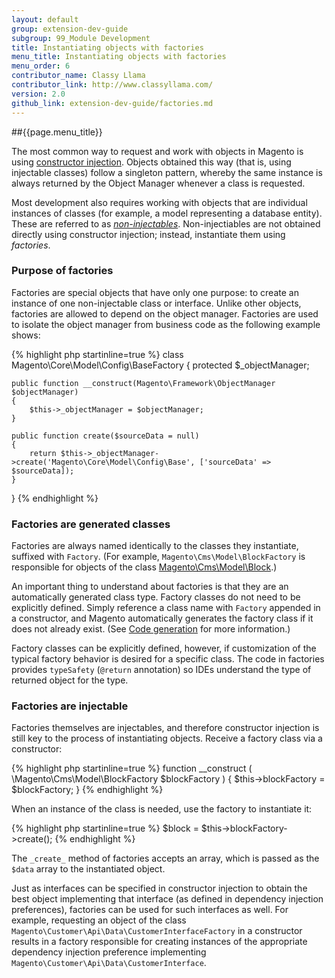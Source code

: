 ```yaml
---
layout: default
group: extension-dev-guide
subgroup: 99_Module Development
title: Instantiating objects with factories
menu_title: Instantiating objects with factories
menu_order: 6
contributor_name: Classy Llama
contributor_link: http://www.classyllama.com/
version: 2.0
github_link: extension-dev-guide/factories.md
---
```

##{{page.menu_title}}

The most common way to request and work with objects in Magento is using <a href="{{page.baseurl}}extension-dev-guide/depend-inj.html##dep-inj-preview-cons">constructor injection</a>.  Objects obtained this way (that is, using injectable classes) follow a singleton pattern, whereby the same instance is always returned by the Object Manager whenever a class is requested.

Most development also requires working with objects that are individual instances of classes (for example, a model representing a database entity).  These are referred to as <a href="{{page.baseurl}}extension-dev-guide/depend-inj.html#dep-inj-mod-type-inject">*non-injectables*</a>. Non-injectiables are not obtained directly using constructor injection; instead, instantiate them using *factories*.

### Purpose of factories
Factories are special objects that have only one purpose: to create an instance of one non-injectable class or interface. Unlike other objects, factories are allowed to depend on the object manager. Factories are used to isolate the object manager from business code as the following example shows:

{% highlight php startinline=true %}
class Magento\Core\Model\Config\BaseFactory
{
    protected $_objectManager;

    public function __construct(Magento\Framework\ObjectManager $objectManager)
    {
        $this->_objectManager = $objectManager;
    }

    public function create($sourceData = null)
    {
        return $this->_objectManager->create('Magento\Core\Model\Config\Base', ['sourceData' => $sourceData]);
    }
}
{% endhighlight %}

### Factories are generated classes
Factories are always named identically to the classes they instantiate, suffixed with `Factory`.  (For example, `Magento\Cms\Model\BlockFactory` is responsible for objects of the class <a href="{{ site.mage2000url }}app/code/Magento/Cms/Model/Block.php" target="_blank">Magento\Cms\Model\Block</a>.)

An important thing to understand about factories is that they are an automatically generated class type.  Factory classes do not need to be explicitly defined.  Simply reference a class name with `Factory` appended in a constructor, and Magento automatically generates the factory class if it does not already exist.  (See <a href="{{page.baseurl}}extension-dev-guide/code-generation.html">Code generation</a> for more information.)  

Factory classes can be explicitly defined, however, if customization of the typical factory behavior is desired for a specific class. The code in factories provides `typeSafety` (`@return` annotation) so IDEs understand the type of returned object for the type.

### Factories are injectable
Factories themselves are injectables, and therefore constructor injection is still key to the process of instantiating objects.  Receive a factory class via a constructor:

{% highlight php startinline=true %}
function __construct (
    \Magento\Cms\Model\BlockFactory $blockFactory
) {
    $this->blockFactory = $blockFactory;
}
{% endhighlight %}

When an instance of the class is needed, use the factory to instantiate it:

{% highlight php startinline=true %}
$block = $this->blockFactory->create();
{% endhighlight %}

The `_create_` method of factories accepts an array, which is passed as the `$data` array to the instantiated object.

Just as interfaces can be specified in constructor injection to obtain the best object implementing that interface (as defined in dependency injection preferences), factories can be used for such interfaces as well.  For example, requesting an object of the class `Magento\Customer\Api\Data\CustomerInterfaceFactory` in a constructor results in a factory responsible for creating instances of the appropriate dependency injection preference implementing `Magento\Customer\Api\Data\CustomerInterface`.
